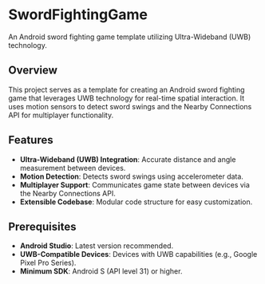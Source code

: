 # SwordFightingGame

An Android sword fighting game template utilizing Ultra-Wideband (UWB) technology.

## Overview

This project serves as a template for creating an Android sword fighting game that leverages UWB technology for real-time spatial interaction. It uses motion sensors to detect sword swings and the Nearby Connections API for multiplayer functionality.

## Features

- **Ultra-Wideband (UWB) Integration**: Accurate distance and angle measurement between devices.
- **Motion Detection**: Detects sword swings using accelerometer data.
- **Multiplayer Support**: Communicates game state between devices via the Nearby Connections API.
- **Extensible Codebase**: Modular code structure for easy customization.

## Prerequisites

- **Android Studio**: Latest version recommended.
- **UWB-Compatible Devices**: Devices with UWB capabilities (e.g., Google Pixel Pro Series).
- **Minimum SDK**: Android S (API level 31) or higher.
